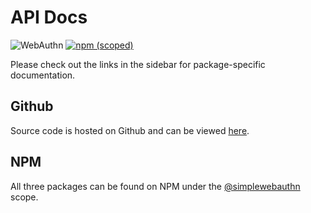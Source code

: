 # API Docs
![WebAuthn](https://img.shields.io/badge/WebAuthn-Simplified-blueviolet?style=for-the-badge&logo=WebAuthn)
[![npm (scoped)](https://img.shields.io/npm/v/@simplewebauthn/server?style=for-the-badge&logo=npm)](https://www.npmjs.com/search?q=simplewebauthn)

Please check out the links in the sidebar for package-specific documentation.

## Github

Source code is hosted on Github and can be viewed [here](https://github.com/MasterKale/SimpleWebAuthn).

## NPM

All three packages can be found on NPM under the [@simplewebauthn](https://www.npmjs.com/search?q=simplewebauthn) scope.
